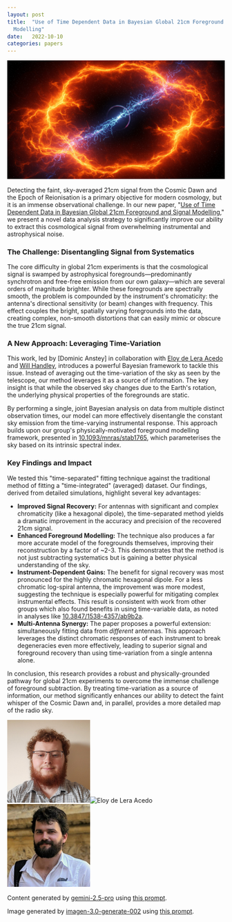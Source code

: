 ```yaml
---
layout: post
title:  "Use of Time Dependent Data in Bayesian Global 21cm Foreground and Signal
  Modelling"
date:   2022-10-10
categories: papers
---
```

![AI generated image](/assets/images/posts/2022-10-10-2210.04707.png)

<!-- BEGINNING OF GENERATED POST -->
Detecting the faint, sky-averaged 21cm signal from the Cosmic Dawn and the Epoch of Reionisation is a primary objective for modern cosmology, but it is an immense observational challenge. In our new paper, "[Use of Time Dependent Data in Bayesian Global 21cm Foreground and Signal Modelling](https://arxiv.org/abs/2210.04707)," we present a novel data analysis strategy to significantly improve our ability to extract this cosmological signal from overwhelming instrumental and astrophysical noise.

### The Challenge: Disentangling Signal from Systematics

The core difficulty in global 21cm experiments is that the cosmological signal is swamped by astrophysical foregrounds—predominantly synchrotron and free-free emission from our own galaxy—which are several orders of magnitude brighter. While these foregrounds are spectrally smooth, the problem is compounded by the instrument's chromaticity: the antenna's directional sensitivity (or beam) changes with frequency. This effect couples the bright, spatially varying foregrounds into the data, creating complex, non-smooth distortions that can easily mimic or obscure the true 21cm signal.

### A New Approach: Leveraging Time-Variation

This work, led by [Dominic Anstey] in collaboration with [Eloy de Lera Acedo](https://www.phy.cam.ac.uk/directory/dr-eloy-de-lera-acedo) and [Will Handley](https://willhandley.co.uk), introduces a powerful Bayesian framework to tackle this issue. Instead of averaging out the time-variation of the sky as seen by the telescope, our method leverages it as a source of information. The key insight is that while the observed sky changes due to the Earth's rotation, the underlying physical properties of the foregrounds are static.

By performing a single, joint Bayesian analysis on data from multiple distinct observation times, our model can more effectively disentangle the constant sky emission from the time-varying instrumental response. This approach builds upon our group's physically-motivated foreground modelling framework, presented in [10.1093/mnras/stab1765](https://doi.org/10.1093/mnras/stab1765), which parameterises the sky based on its intrinsic spectral index.

### Key Findings and Impact

We tested this "time-separated" fitting technique against the traditional method of fitting a "time-integrated" (averaged) dataset. Our findings, derived from detailed simulations, highlight several key advantages:

*   **Improved Signal Recovery:** For antennas with significant and complex chromaticity (like a hexagonal dipole), the time-separated method yields a dramatic improvement in the accuracy and precision of the recovered 21cm signal.
*   **Enhanced Foreground Modelling:** The technique also produces a far more accurate model of the foregrounds themselves, improving their reconstruction by a factor of ~2-3. This demonstrates that the method is not just subtracting systematics but is gaining a better physical understanding of the sky.
*   **Instrument-Dependent Gains:** The benefit for signal recovery was most pronounced for the highly chromatic hexagonal dipole. For a less chromatic log-spiral antenna, the improvement was more modest, suggesting the technique is especially powerful for mitigating complex instrumental effects. This result is consistent with work from other groups which also found benefits in using time-variable data, as noted in analyses like [10.3847/1538-4357/ab9b2a](https://doi.org/10.3847/1538-4357/ab9b2a).
*   **Multi-Antenna Synergy:** The paper proposes a powerful extension: simultaneously fitting data from *different* antennas. This approach leverages the distinct chromatic responses of each instrument to break degeneracies even more effectively, leading to superior signal and foreground recovery than using time-variation from a single antenna alone.

In conclusion, this research provides a robust and physically-grounded pathway for global 21cm experiments to overcome the immense challenge of foreground subtraction. By treating time-variation as a source of information, our method significantly enhances our ability to detect the faint whisper of the Cosmic Dawn and, in parallel, provides a more detailed map of the radio sky.
<!-- END OF GENERATED POST -->

<img src="/assets/group/images/dominic_anstey.jpg" alt="Dominic Anstey" style="width: auto; height: 20vw;"><img src="https://www.astro.phy.cam.ac.uk/sites/default/files/styles/inline/public/images/profile/headshotlow.jpg?itok=RMrJ4zTa" alt="Eloy de Lera Acedo" style="width: auto; height: 20vw;"><img src="/assets/group/images/will_handley.jpg" alt="Will Handley" style="width: auto; height: 20vw;">

Content generated by [gemini-2.5-pro](https://deepmind.google/technologies/gemini/) using [this prompt](/prompts/content/2022-10-10-2210.04707.txt).

Image generated by [imagen-3.0-generate-002](https://deepmind.google/technologies/gemini/) using [this prompt](/prompts/images/2022-10-10-2210.04707.txt).
